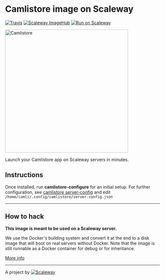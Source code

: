 # Camlistore image on Scaleway

[![Travis](https://img.shields.io/travis/scaleway-community/scaleway-camlistore.svg)](https://travis-ci.org/scaleway-community/scaleway-camlistore)
[![Scaleway ImageHub](https://img.shields.io/badge/ImageHub-view-ff69b4.svg)](https://www.scaleway.com/imagehub/camlistore/)
[![Run on Scaleway](https://img.shields.io/badge/Scaleway-run-69b4ff.svg)](https://cloud.scaleway.com/#/servers/new?image=aeecd264-989b-4265-8e62-996f3f9056f6)


<a href="https://camlistore.org"><img src="http://camlistore.org/static/camli-header.jpg" width="400" alt="Camlistore"/></a>

Launch your Camlistore app on Scaleway servers in minutes.

## Instructions

Once installed, run **camlistore-configure** for an initial setup.
For further configuration, see [camlistore server-config](https://camlistore.org/docs/server-config) and edit `/home/camli/.config/camlistore/server-config.json`

---

## How to hack

**This image is meant to be used on a Scaleway server.**

We use the Docker's building system and convert it at the end to a disk image that will boot on real servers without Docker. Note that the image is still runnable as a Docker container for debug or for inheritance.

[More info](https://github.com/scaleway/image-builder)

---

A project by [![Scaleway](https://avatars1.githubusercontent.com/u/5185491?v=3&s=42)](https://www.scaleway.com/)
